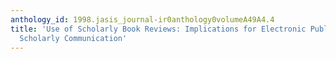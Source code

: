 ```yaml
---
anthology_id: 1998.jasis_journal-ir0anthology0volumeA49A4.4
title: 'Use of Scholarly Book Reviews: Implications for Electronic Publishing and
  Scholarly Communication'
---
```

